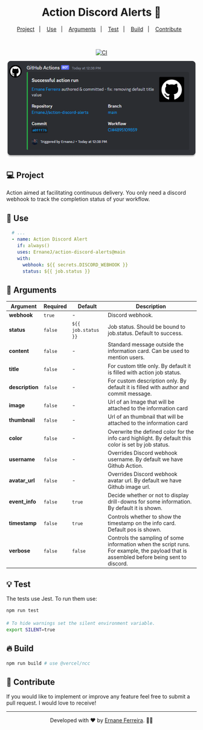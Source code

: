 <h1 align="center">
  <strong>Action Discord Alerts 📢</strong>
</h1>

<p align="center">
  <a href="#-project">Project</a>&nbsp;&nbsp;&nbsp;|&nbsp;&nbsp;&nbsp;
  <a href="#-use">Use</a>&nbsp;&nbsp;&nbsp;|&nbsp;&nbsp;&nbsp;
  <a href="#-arguments">Arguments</a>&nbsp;&nbsp;&nbsp;|&nbsp;&nbsp;&nbsp;
  <a href="#-test">Test</a>&nbsp;&nbsp;&nbsp;|&nbsp;&nbsp;&nbsp;
  <a href="#-build">Build</a>&nbsp;&nbsp;&nbsp;|&nbsp;&nbsp;&nbsp;
  <a href="#-contribute">Contribute</a>&nbsp;&nbsp;&nbsp;
</p>

<br/>

<p align="center">
  <a href="https://github.com/ErnaneJ/action-discord-alerts/actions/workflows/ci.yaml">
    <img src="https://github.com/ErnaneJ/action-discord-alerts/actions/workflows/ci.yaml/badge.svg" alt="CI" />
  </a>
</p>

<p align="center">
  <p align="center">
  <img alt="Preview" src="./imgs/preview.png">
</p>

## 💻 Project

Action aimed at facilitating continuous delivery. You only need a discord webhook to track the completion status of your workflow.

## 🚀 Use

```yml
  # ...
  - name: Action Discord Alert
    if: always()
    uses: ErnaneJ/action-discord-alerts@main
    with:
      webhook: ${{ secrets.DISCORD_WEBHOOK }}     
      status: ${{ job.status }}
```

## 📑 Arguments

| Argument       | Required  | Default               | Description                                                                                                                              |
|-----------------|-----------|-----------------------|------------------------------------------------------------------------------------------------------------------------------------------|
| **webhook**     |  `true`   | -                     | Discord webhook.                                                                                                                         |
| **status**      |  `false`  | `${{ job.status }}`     | Job status. Should be bound to job.status. Default to success.                                                                           |
| **content**     |  `false`  | -                     | Standard message outside the information card. Can be used to mention users.                                                             |
| **title**       |  `false`  | -                     | For custom title only. By default it is filled with action job status.                                                                   |
| **description** |  `false`  | -                     | For custom description only. By default it is filled with author and commit message.                                                     |
| **image**       |  `false`  | -                     | Url of an Image that will be attached to the information card                                                                            |
| **thumbnail**   |  `false`  | -                     | Url of an thumbnail that will be attached to the information card                                                                        |
| **color**       |  `false`  | -                     | Overwrite the defined color for the info card highlight. By default this color is set by job status.                                     |
| **username**    |  `false`  | -                     | Overrides Discord webhook username. By default we have Github Action.                                                                    |
| **avatar_url**  |  `false`  | -                     | Overrides Discord webhook avatar url. By default we have Github image url.                                                               |
| **event_info**  |  `false`  | `true`                | Decide whether or not to display drill-downs for some information. By default it is shown.                                               |
| **timestamp**   |  `false`  | `true`                | Controls whether to show the timestamp on the info card. Default pos is shown.                                                           |
| **verbose**     |  `false`  | `false`               | Controls the sampling of some information when the script runs. For example, the payload that is assembled before being sent to discord. |

## 💡 Test

The tests use Jest. To run them use:

```bash
npm run test

# To hide warnings set the silent environment variable.
export SILENT=true
```

## 🔥 Build

```bash
npm run build # use @vercel/ncc
```

## 🎉 Contribute

If you would like to implement or improve any feature feel free to submit a pull request. I would love to receive!

<hr/>

<p align="center">
  Developed with ❤ by <a target="_blank" href="https://ernanej.github.io/my-linktree/">Ernane Ferreira</a>. 👋🏻
</p>
